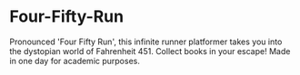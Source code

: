 # Four-Fifty-Run
Pronounced 'Four Fifty Run', this infinite runner platformer takes you into the dystopian world of Fahrenheit 451. Collect books in your escape! Made in one day for academic purposes.
